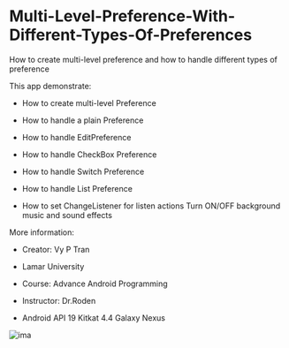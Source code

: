 # Multi-Level-Preference-With-Different-Types-Of-Preferences
How to create multi-level preference and how to handle different types of preference

This app demonstrate:

- How to create multi-level Preference

- How to handle a plain Preference

- How to handle EditPreference

- How to handle CheckBox Preference

- How to handle Switch Preference

- How to handle List Preference

- How to set ChangeListener for listen actions Turn ON/OFF background music and sound effects

More information:

- Creator: Vy P Tran

- Lamar University

- Course: Advance Android Programming

- Instructor: Dr.Roden

- Android API 19 Kitkat 4.4 Galaxy Nexus

![ima](https://user-images.githubusercontent.com/49819696/58581835-0f5aa180-8216-11e9-95f7-7f0468b4cb6c.png)
